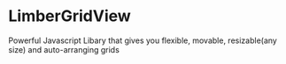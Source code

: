 # LimberGridView
Powerful Javascript Libary that gives you flexible, movable, resizable(any size) and auto-arranging grids
